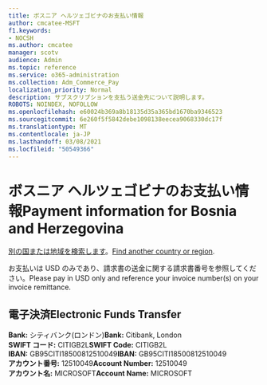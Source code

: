 ```yaml
---
title: ボスニア ヘルツェゴビナのお支払い情報
author: cmcatee-MSFT
f1.keywords:
- NOCSH
ms.author: cmcatee
manager: scotv
audience: Admin
ms.topic: reference
ms.service: o365-administration
ms.collection: Adm_Commerce_Pay
localization_priority: Normal
description: サブスクリプションを支払う送金先について説明します。
ROBOTS: NOINDEX, NOFOLLOW
ms.openlocfilehash: e60024b369a8b18135d35a365bd1670ba9346523
ms.sourcegitcommit: 6e260f5f5842debe1098138eecea9068330dc17f
ms.translationtype: MT
ms.contentlocale: ja-JP
ms.lasthandoff: 03/08/2021
ms.locfileid: "50549366"
---
```

# <a name="payment-information-for-bosnia-and-herzegovina"></a><span data-ttu-id="04907-103">ボスニア ヘルツェゴビナのお支払い情報</span><span class="sxs-lookup"><span data-stu-id="04907-103">Payment information for Bosnia and Herzegovina</span></span>

<span data-ttu-id="04907-104">[別の国または地域を検索します](../billing-and-payments/pay-for-your-subscription.md)。</span><span class="sxs-lookup"><span data-stu-id="04907-104">[Find another country or region](../billing-and-payments/pay-for-your-subscription.md).</span></span>

<span data-ttu-id="04907-105">お支払いは USD のみであり、請求書の送金に関する請求書番号を参照してください。</span><span class="sxs-lookup"><span data-stu-id="04907-105">Please pay in USD only and reference your invoice number(s) on your invoice remittance.</span></span>

## <a name="electronic-funds-transfer"></a><span data-ttu-id="04907-106">電子決済</span><span class="sxs-lookup"><span data-stu-id="04907-106">Electronic Funds Transfer</span></span>

<span data-ttu-id="04907-107">**Bank:** シティバンク(ロンドン)</span><span class="sxs-lookup"><span data-stu-id="04907-107">**Bank:** Citibank, London</span></span>  
<span data-ttu-id="04907-108">**SWIFT コード:** CITIGB2L</span><span class="sxs-lookup"><span data-stu-id="04907-108">**SWIFT Code:** CITIGB2L</span></span>  
<span data-ttu-id="04907-109">**IBAN:** GB95CITI18500812510049</span><span class="sxs-lookup"><span data-stu-id="04907-109">**IBAN:** GB95CITI18500812510049</span></span>  
<span data-ttu-id="04907-110">**アカウント番号:** 12510049</span><span class="sxs-lookup"><span data-stu-id="04907-110">**Account Number:** 12510049</span></span>  
<span data-ttu-id="04907-111">**アカウント名:** MICROSOFT</span><span class="sxs-lookup"><span data-stu-id="04907-111">**Account Name:** MICROSOFT</span></span>  